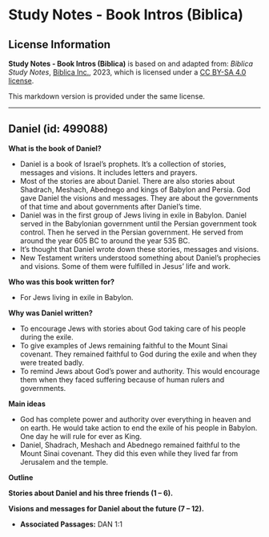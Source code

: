 # Study Notes - Book Intros (Biblica)

## License Information

**Study Notes - Book Intros (Biblica)** is based on and adapted from: _Biblica Study Notes_, [Biblica Inc.](https://www.biblica.com/), 2023, which is licensed under a [CC BY-SA 4.0 license](https://creativecommons.org/licenses/by-sa/4.0/legalcode.en).

This markdown version is provided under the same license.



--------------------------------

## Daniel (id: 499088)

**What is the book of Daniel?**

* Daniel is a book of Israel’s prophets. It’s a collection of stories, messages and visions. It includes letters and prayers.
* Most of the stories are about Daniel. There are also stories about Shadrach, Meshach, Abednego and kings of Babylon and Persia. God gave Daniel the visions and messages. They are about the governments of that time and about governments after Daniel’s time.
* Daniel was in the first group of Jews living in exile in Babylon. Daniel served in the Babylonian government until the Persian government took control. Then he served in the Persian government. He served from around the year 605 BC to around the year 535 BC.
* It’s thought that Daniel wrote down these stories, messages and visions.
* New Testament writers understood something about Daniel’s prophecies and visions. Some of them were fulfilled in Jesus’ life and work.

**Who was this book written for?**

* For Jews living in exile in Babylon.

**Why was Daniel written?**

* To encourage Jews with stories about God taking care of his people during the exile.
* To give examples of Jews remaining faithful to the Mount Sinai covenant. They remained faithful to God during the exile and when they were treated badly.
* To remind Jews about God’s power and authority. This would encourage them when they faced suffering because of human rulers and governments.

**Main ideas**

* God has complete power and authority over everything in heaven and on earth. He would take action to end the exile of his people in Babylon. One day he will rule for ever as King.
* Daniel, Shadrach, Meshach and Abednego remained faithful to the Mount Sinai covenant. They did this even while they lived far from Jerusalem and the temple.

**Outline**

**Stories about Daniel and his three friends (1 – 6\).**

**Visions and messages for Daniel about the future (7 – 12\).**

* **Associated Passages:** DAN 1:1

